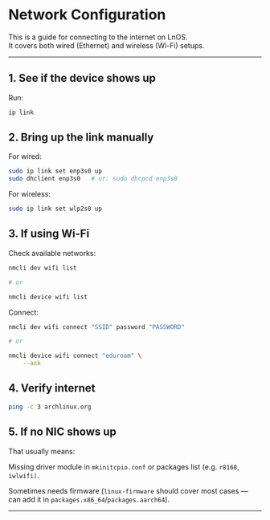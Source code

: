 # Network Configuration

This is a guide for connecting to the internet on LnOS.  
It covers both wired (Ethernet) and wireless (Wi-Fi) setups.

---

## 1. See if the device shows up

Run:

```bash
ip link
```

## 2. Bring up the link manually

For wired:
```bash
sudo ip link set enp3s0 up
sudo dhclient enp3s0   # or: sudo dhcpcd enp3s0
```

For wireless:
```bash
sudo ip link set wlp2s0 up
```

## 3. If using Wi-Fi

Check available networks:
```bash
nmcli dev wifi list

# or

nmcli device wifi list
```

Connect:

```bash
nmcli dev wifi connect "SSID" password "PASSWORD"

# or

nmcli device wifi connect "eduroam" \
    --ask
```

## 4. Verify internet

```bash
ping -c 3 archlinux.org
```

## 5. If no NIC shows up

That usually means:

Missing driver module in `mkinitcpio.conf` or packages list (e.g. `r8168`, `iwlwifi)`.

Sometimes needs firmware (`linux-firmware` should cover most cases — can add it in `packages.x86_64`/`packages.aarch64`).

---

